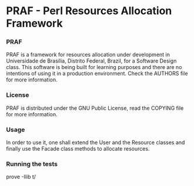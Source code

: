 PRAF - Perl Resources Allocation Framework
=========================

### PRAF

PRAF is a framework for resources allocation under development in Universidade de Brasília, Distrito Federal, Brazil, for a Software Design class. This software is being built for learning purposes and there are no intentions of using it in a production environment. Check the AUTHORS file for more information.

### License

PRAF is distributed under the GNU Public License, read the COPYING file for more information.

### Usage

In order to use it, one shall extend the User and the Resource classes and finally use the Facade class methods to allocate resources.

### Running the tests

prove -Ilib t/

